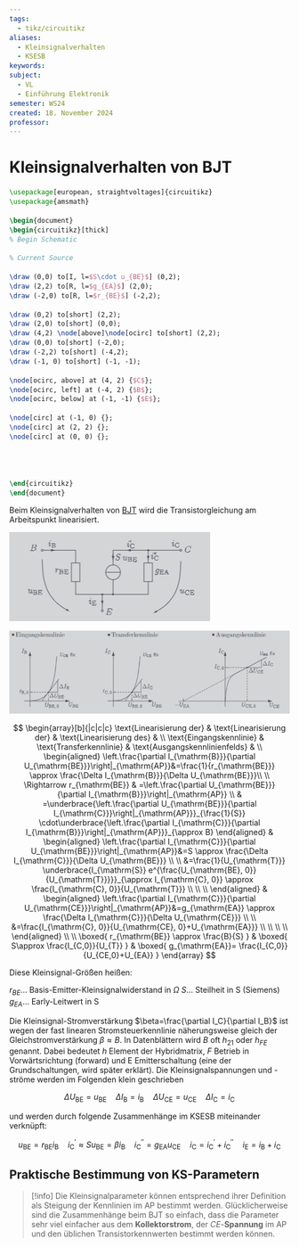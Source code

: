 ```yaml
---
tags:
  - tikz/circuitikz
aliases:
  - Kleinsignalverhalten
  - KSESB
keywords: 
subject:
  - VL
  - Einführung Elektronik
semester: WS24
created: 18. November 2024
professor:
---
```

 
# Kleinsignalverhalten von BJT

```tikz
\usepackage[european, straightvoltages]{circuitikz}
\usepackage{amsmath}

\begin{document}
\begin{circuitikz}[thick]
% Begin Schematic

% Current Source

\draw (0,0) to[I, l=$S\cdot u_{BE}$] (0,2);
\draw (2,2) to[R, l=$g_{EA}$] (2,0);
\draw (-2,0) to[R, l=$r_{BE}$] (-2,2);

\draw (0,2) to[short] (2,2);
\draw (2,0) to[short] (0,0);
\draw (4,2) \node[above]\node[ocirc] to[short] (2,2);
\draw (0,0) to[short] (-2,0);
\draw (-2,2) to[short] (-4,2);
\draw (-1, 0) to[short] (-1, -1);

\node[ocirc, above] at (4, 2) {$C$};
\node[ocirc, left] at (-4, 2) {$B$};
\node[ocirc, below] at (-1, -1) {$E$};

\node[circ] at (-1, 0) {};
\node[circ] at (2, 2) {};
\node[circ] at (0, 0) {};




\end{circuitikz}
\end{document}
```

Beim Kleinsignalverhalten von [BJT](Bipolartransistor.md) wird die Transistorgleichung am Arbeitspunkt linearisiert.

![500](assets/Pasted%20image%2020241118022427.png)


![](assets/Pasted%20image%2020241118024435.png)

$$
\begin{array}[b]{|c|c|c}
\text{Linearisierung der} &
\text{Linearisierung der} &
\text{Linearisierung des} &
\\
\text{Eingangskennlinie} &
\text{Transferkennlinie} &
\text{Ausgangskennlinienfelds} &
\\
\begin{aligned}
\left.\frac{\partial I_{\mathrm{B}}}{\partial U_{\mathrm{BE}}}\right|_{\mathrm{AP}}&=\frac{1}{r_{\mathrm{BE}}} \approx \frac{\Delta I_{\mathrm{B}}}{\Delta U_{\mathrm{BE}}}\\ \\
\Rightarrow r_{\mathrm{BE}} & =\left.\frac{\partial U_{\mathrm{BE}}}{\partial I_{\mathrm{B}}}\right|_{\mathrm{AP}} \\
& =\underbrace{\left.\frac{\partial U_{\mathrm{BE}}}{\partial I_{\mathrm{C}}}\right|_{\mathrm{AP}}}_{\frac{1}{S}} \cdot\underbrace{\left.\frac{\partial I_{\mathrm{C}}}{\partial I_{\mathrm{B}}}\right|_{\mathrm{AP}}}_{\approx B}
\end{aligned}
&
\begin{aligned}
\left.\frac{\partial I_{\mathrm{C}}}{\partial U_{\mathrm{BE}}}\right|_{\mathrm{AP}}&=S \approx \frac{\Delta I_{\mathrm{C}}}{\Delta U_{\mathrm{BE}}} \\ \\
&=\frac{1}{U_{\mathrm{T}}} \underbrace{I_{\mathrm{S}} e^{\frac{U_{\mathrm{BE}, 0}}{U_{\mathrm{T}}}}}_{\approx I_{\mathrm{C}, 0}} \approx \frac{I_{\mathrm{C}, 0}}{U_{\mathrm{T}}} \\ \\ \\
\end{aligned}
&
\begin{aligned}
\left.\frac{\partial I_{\mathrm{C}}}{\partial U_{\mathrm{CE}}}\right|_{\mathrm{AP}}&=g_{\mathrm{EA}} \approx \frac{\Delta I_{\mathrm{C}}}{\Delta U_{\mathrm{CE}}} \\ \\
&=\frac{I_{\mathrm{C}, 0}}{U_{\mathrm{CE}, 0}+U_{\mathrm{EA}}} \\ \\ \\ \\
\end{aligned} \\ \\
\boxed{ r_{\mathrm{BE}} \approx \frac{B}{S} } & \boxed{ S\approx \frac{I_{C,0}}{U_{T}} } & \boxed{ g_{\mathrm{EA}}= \frac{I_{C,0}}{U_{CE,0}+U_{EA}} } 
\end{array}
$$


Diese Kleinsignal-Größen heißen:

$r_{B E}\dots$ Basis-Emitter-Kleinsignalwiderstand in $\Omega$
$S\dots$ Steilheit in S (Siemens)
$g_{E A}\dots$ Early-Leitwert in S

Die Kleinsignal-Stromverstärkung $\beta=\frac{\partial I_C}{\partial I_B}$ ist wegen der fast linearen Stromsteuerkennlinie näherungsweise gleich der Gleichstromverstärkung $\beta \approx B$. In Datenblättern wird $B$ oft $h_{21}$ oder $h_{F E}$ genannt. Dabei bedeutet $h$ Element der Hybridmatrix, $F$ Betrieb in Vorwärtsrichtung (forward) und E Emitterschaltung (eine der Grundschaltungen, wird später erklärt). Die Kleinsignalspannungen und -ströme werden im Folgenden klein geschrieben

$$
\Delta U_{\mathrm{BE}}=u_{\mathrm{BE}} \quad \Delta I_{\mathrm{B}}=i_{\mathrm{B}} \quad \Delta U_{\mathrm{CE}}=u_{\mathrm{CE}} \quad \Delta I_{\mathrm{C}}=i_{\mathrm{C}}
$$

und werden durch folgende Zusammenhänge im KSESB miteinander verknüpft:

$$
u_{\mathrm{BE}}=r_{\mathrm{BE}} i_{\mathrm{B}} \quad i_{\mathrm{C}}^{\prime} \approx S u_{\mathrm{BE}}=\beta i_{\mathrm{B}} \quad i_{\mathrm{C}}^{\prime \prime}=g_{\mathrm{EA}} u_{\mathrm{CE}} \quad i_{\mathrm{C}}=i_{\mathrm{C}}^{\prime}+i_{\mathrm{C}}^{\prime \prime} \quad i_{\mathrm{E}}=i_{\mathrm{B}}+i_{\mathrm{C}}
$$

## Praktische Bestimmung von KS-Parametern

> [!info] Die Kleinsignalparameter können entsprechend ihrer Definition als Steigung der Kennlinien im AP bestimmt werden.
> Glücklicherweise sind die Zusammenhänge beim BJT so einfach, dass die Parameter sehr viel einfacher aus dem **Kollektorstrom**, der $CE$-**Spannung** im AP und den üblichen Transistorkennwerten bestimmt werden können.

